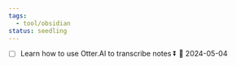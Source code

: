 ```yaml
---
tags:
  - tool/obsidian
status: seedling
---
```

- [ ] Learn how to use Otter.AI to transcribe notes ⏬ 🛫 2024-05-04 